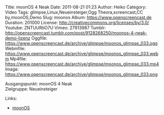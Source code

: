 Title: moonOS 4 Neak
Date: 2011-08-21 01:23
Author: Heiko
Category: Video
Tags: glimpse,Linux,Neueinsteiger,Ogg Theora,screencast,CC by,moonOS,Demo
Slug: moonos
Album: https://www.openscreencast.de
Duration: 201000
License: http://creativecommons.org/licenses/by/3.0/
Youtube: ZNTUURtiO7U
Vimeo: 27913987
Tumblr: http://openscreencast.tumblr.com/post/9128268250/moonos-4-neak-demo-lizenz
Oggfile: https://www.openscreencast.de/archive/glimpse/moonos_glimpse_033.ogg
Webmfile: https://www.openscreencast.de/archive/glimpse/moonos_glimpse_033.webm
Mp4file: https://www.openscreencast.de/archive/glimpse/moonos_glimpse_033.mp4
Image: https://www.openscreencast.de/archive/glimpse/moonos_glimpse_033.png

Ausgangspunkt: moonOS 4 Neak  
Zielgruppe: Neueinsteiger  

Links:

  * [moonOS](http://moonos.org/ "Link zu moonOS" )

